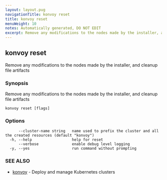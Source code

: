 ```yaml
---
layout: layout.pug
navigationTitle: konvoy reset
title: konvoy reset
menuWeight: 10
notes: Automatically generated, DO NOT EDIT
excerpt: Remove any modifications to the nodes made by the installer, and cleanup file artifacts
---
```


## konvoy reset

Remove any modifications to the nodes made by the installer, and cleanup file artifacts

### Synopsis

Remove any modifications to the nodes made by the installer, and cleanup file artifacts

```
konvoy reset [flags]
```

### Options

```
      --cluster-name string   name used to prefix the cluster and all the created resources (default "konvoy")
  -h, --help                  help for reset
      --verbose               enable debug level logging
  -y, --yes                   run command without prompting
```

### SEE ALSO

* [konvoy](../)	 - Deploy and manage Kubernetes clusters

